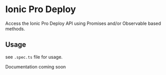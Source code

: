 # Ionic Pro Deploy

Access the Ionic Pro Deploy API using Promises and/or Observable based methods.

## Usage
see `.spec.ts` file for usage.

Documentation coming soon
